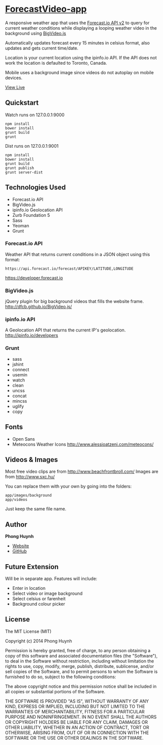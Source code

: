 # [ForecastVideo-app](http://forecastvideo.phonghuynh.ca/)
A responsive weather app that uses the [Forecast.io API v2](https://developer.forecast.io
) to query for current weather conditions while displaying a looping weather video in the background using [BigVideo.js](http://dfcb.github.io/BigVideo.js/
)

Automatically updates forecast every 15 minutes in celsius format, also updates and gets current time/date.

Location is your current location using the ipinfo.io API. If the API does not work the location is defaulted to Toronto, Canada.

Mobile uses a background image since videos do not autoplay on mobile devices.

[View Live](http://forecastvideo.phonghuynh.ca/)

## Quickstart
Watch runs on 127.0.0.1:9000
```
npm install
bower install
grunt build
grunt
```

Dist runs on 127.0.0.1:9001
```
npm install
bower install
grunt build
grunt publish
grunt server-dist
```

## Technologies Used
* Forecast.io API
* BigVideo.js
* ipinfo.io Geolocation API
* Zurb Foundation 5
* Sass
* Yeoman
* Grunt

### Forecast.io API
Weather API that returns current conditions in a JSON object using this format:
```
https://api.forecast.io/forecast/APIKEY/LATITUDE,LONGITUDE
```

https://developer.forecast.io

### BigVideo.js
jQuery plugin for big background videos that fills the website frame.
http://dfcb.github.io/BigVideo.js/

### ipinfo.io API
A Geolocation API that returns the current IP's geolocation.
http://ipinfo.io/developers

### Grunt
* sass
* jshint
* connect
* usemin
* watch
* clean
* uncss
* concat
* mincss
* uglify
* copy

## Fonts
* Open Sans
* Meteocons Weather Icons http://www.alessioatzeni.com/meteocons/

## Videos & Images
Most free video clips are from http://www.beachfrontbroll.com/
Images are from http://www.sxc.hu/

You can replace them with your own by going into the folders:
```
app/images/background
app/videos
```
Just keep the same file name.

## Author
**Phong Huynh**
+ [Website](http://phonghuynh.ca)
+ [GitHub](http://github.com/xphong)

## Future Extension
Will be in separate app.
Features will include:
* Enter in location
* Select video or image background
* Select celsius or farenheit
* Background colour picker

## License
The MIT License (MIT)

Copyright (c) 2014 Phong Huynh

Permission is hereby granted, free of charge, to any person obtaining a copy
of this software and associated documentation files (the "Software"), to deal
in the Software without restriction, including without limitation the rights
to use, copy, modify, merge, publish, distribute, sublicense, and/or sell
copies of the Software, and to permit persons to whom the Software is
furnished to do so, subject to the following conditions:

The above copyright notice and this permission notice shall be included in all
copies or substantial portions of the Software.

THE SOFTWARE IS PROVIDED "AS IS", WITHOUT WARRANTY OF ANY KIND, EXPRESS OR
IMPLIED, INCLUDING BUT NOT LIMITED TO THE WARRANTIES OF MERCHANTABILITY,
FITNESS FOR A PARTICULAR PURPOSE AND NONINFRINGEMENT. IN NO EVENT SHALL THE
AUTHORS OR COPYRIGHT HOLDERS BE LIABLE FOR ANY CLAIM, DAMAGES OR OTHER
LIABILITY, WHETHER IN AN ACTION OF CONTRACT, TORT OR OTHERWISE, ARISING FROM,
OUT OF OR IN CONNECTION WITH THE SOFTWARE OR THE USE OR OTHER DEALINGS IN THE
SOFTWARE.
